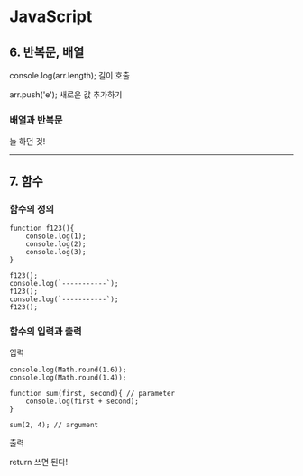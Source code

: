 # JavaScript

## 6. 반복문, 배열

console.log(arr.length);
길이 호출

arr.push('e');
새로운 값 추가하기

### 배열과 반복문
늘 하던 것!


---

## 7. 함수

### 함수의 정의

~~~
function f123(){
    console.log(1);
    console.log(2);
    console.log(3);
}

f123();
console.log(`-----------`);
f123();
console.log(`-----------`);
f123();
~~~

### 함수의 입력과 출력

입력
~~~
console.log(Math.round(1.6));
console.log(Math.round(1.4));

function sum(first, second){ // parameter
    console.log(first + second);
}

sum(2, 4); // argument
~~~

출력

return 쓰면 된다!  

